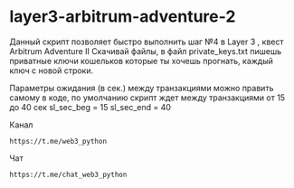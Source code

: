 # layer3-arbitrum-adventure-2

Данный скрипт позволяет быстро выполнить шаг №4 в Layer 3 , квест  Arbitrum Adventure II
Скачивай файлы, в файл private_keys.txt пишешь приватные ключи кошельков которые ты хочешь прогнать, каждый ключ с новой строки.

Параметры ожидания (в сек.) между транзакциями можно править самому в коде, по умолчанию скрипт ждет между транзакциями от 15 до 40 сек
sl_sec_beg = 15
sl_sec_end = 40

Канал 
```
https://t.me/web3_python
```
Чат
```
https://t.me/chat_web3_python
```
